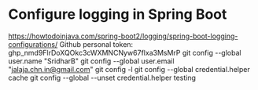 # Configure logging in Spring Boot
https://howtodoinjava.com/spring-boot2/logging/spring-boot-logging-configurations/
Github personal token: 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
git config --global user.name "SridharB"
git config --global user.email "jalaja.chn.in@gmail.com"
git config -l
git config --global credential.helper cache
git config --global --unset credential.helper
testing
